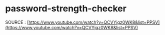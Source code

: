 # password-strength-checker



SOURCE : [https://www.youtube.com/watch?v=QCVYjqz0WK8&list=PPSV](https://www.youtube.com/watch?v=QCVYjqz0WK8&list=PPSV)


